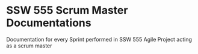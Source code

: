 # SSW 555 Scrum Master Documentations
Documentation for every Sprint performed in SSW 555 Agile Project acting as a scrum master
